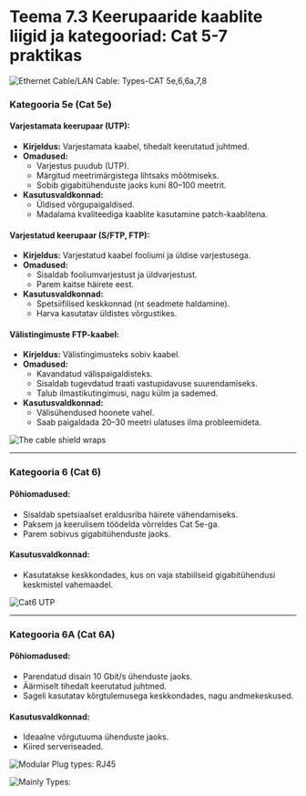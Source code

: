 # Teema 7.3 Keerupaaride kaablite liigid ja kategooriad: Cat 5-7 praktikas

![Ethernet Cable/LAN Cable: Types-CAT 5e,6,6a,7,8](https://media.licdn.com/dms/image/v2/D5612AQF3WZBes4gY9g/article-cover_image-shrink_720_1280/article-cover_image-shrink_720_1280/0/1676603098022?e=2147483647&v=beta&t=3FYPPnEs9Y2pdeRgN7nz-PkAsKitXJI19kYI6WZWKaE)

### **Kategooria 5e (Cat 5e)**

#### **Varjestamata keerupaar (UTP):**
- **Kirjeldus:** Varjestamata kaabel, tihedalt keerutatud juhtmed.
- **Omadused:**
  - Varjestus puudub (UTP).
  - Märgitud meetrimärgistega lihtsaks mõõtmiseks.
  - Sobib gigabitühenduste jaoks kuni 80–100 meetrit.
- **Kasutusvaldkonnad:**
  - Üldised võrgupaigaldised.
  - Madalama kvaliteediga kaablite kasutamine patch-kaablitena.

#### **Varjestatud keerupaar (S/FTP, FTP):**
- **Kirjeldus:** Varjestatud kaabel fooliumi ja üldise varjestusega.
- **Omadused:**
  - Sisaldab fooliumvarjestust ja üldvarjestust.
  - Parem kaitse häirete eest.
- **Kasutusvaldkonnad:**
  - Spetsiifilised keskkonnad (nt seadmete haldamine).
  - Harva kasutatav üldistes võrgustikes.

#### **Välistingimuste FTP-kaabel:**
- **Kirjeldus:** Välistingimusteks sobiv kaabel.
- **Omadused:**
  - Kavandatud välispaigaldisteks.
  - Sisaldab tugevdatud traati vastupidavuse suurendamiseks.
  - Talub ilmastikutingimusi, nagu külm ja sademed.
- **Kasutusvaldkonnad:**
  - Välisühendused hoonete vahel.
  - Saab paigaldada 20–30 meetri ulatuses ilma probleemideta.

![The cable shield wraps](https://media.licdn.com/dms/image/v2/D5612AQHJGQMGbChzbA/article-inline_image-shrink_1000_1488/article-inline_image-shrink_1000_1488/0/1676603563700?e=2147483647&v=beta&t=F8G4-B7X_bLqe6uHrQWCI_qn4DkQxHQzTDOVZE6ngqU)

---

### **Kategooria 6 (Cat 6)**

#### **Põhiomadused:**
- Sisaldab spetsiaalset eraldusriba häirete vähendamiseks.
- Paksem ja keerulisem töödelda võrreldes Cat 5e-ga.
- Parem sobivus gigabitühenduste jaoks.

#### **Kasutusvaldkonnad:**
- Kasutatakse keskkondades, kus on vaja stabiilseid gigabitühendusi keskmistel vahemaadel.

![Cat6 UTP](https://www.digisol.com/wp-content/uploads/2020/01/Solid-Cable-CAT6-UTP-FRPVC-2.png)

---

### **Kategooria 6A (Cat 6A)**

#### **Põhiomadused:**
- Parendatud disain 10 Gbit/s ühenduste jaoks.
- Äärmiselt tihedalt keerutatud juhtmed.
- Sageli kasutatav kõrgtulemusega keskkondades, nagu andmekeskused.

#### **Kasutusvaldkonnad:**
- Ideaalne võrgutuuma ühenduste jaoks.
- Kiired serveriseaded.

![Modular Plug types: RJ45](https://media.licdn.com/dms/image/v2/D5612AQHnSWK3OWteIw/article-inline_image-shrink_1000_1488/article-inline_image-shrink_1000_1488/0/1676603784068?e=2147483647&v=beta&t=bT4IxtD5vUlQzprVqAODxZyWltVJgduyGoN6RBZ6y-s)

![Mainly Types:](https://media.licdn.com/dms/image/v2/D5612AQF-Ock__HPGRA/article-inline_image-shrink_1000_1488/article-inline_image-shrink_1000_1488/0/1676603835500?e=2147483647&v=beta&t=oFuYQvaN1lTR-5hZ1uE1NtmZrKNerPyd2iHDPzJVcdQ)
